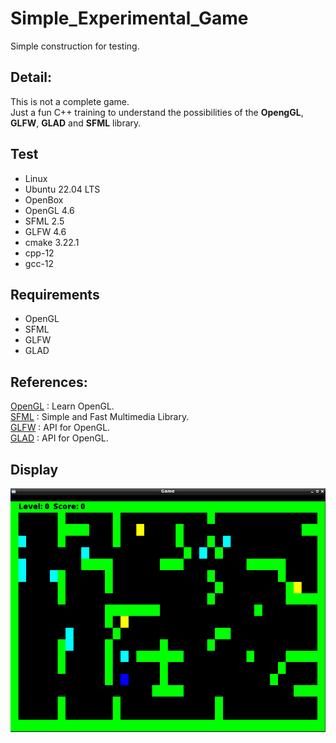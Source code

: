 # Simple_Experimental_Game

Simple construction for testing.<br>

## Detail:

This is not a complete game.<br>
Just a fun C++ training to understand the possibilities of the <b>OpengGL</b>, <b>GLFW</b>, <b>GLAD</b> and <b>SFML</b> library.<br>

## Test

 - Linux
 - Ubuntu 22.04 LTS
 - OpenBox
 - OpenGL 4.6
 - SFML 2.5
 - GLFW 4.6
 - cmake 3.22.1
 - cpp-12
 - gcc-12

## Requirements

- OpenGL
- SFML
- GLFW
- GLAD

## References:

[OpenGL](https://learnopengl.com/) : Learn OpenGL.<br>
[SFML](https://www.sfml-dev.org/) : Simple and Fast Multimedia Library.<br>
[GLFW](https://www.glfw.org/) : API for OpenGL.<br>
[GLAD](https://github.com/Dav1dde/glad) : API for OpenGL.<br>

## Display

![Display](https://github.com/jpenrici/Simple_Experimental_Game/blob/main/display/sfml_display.png)
